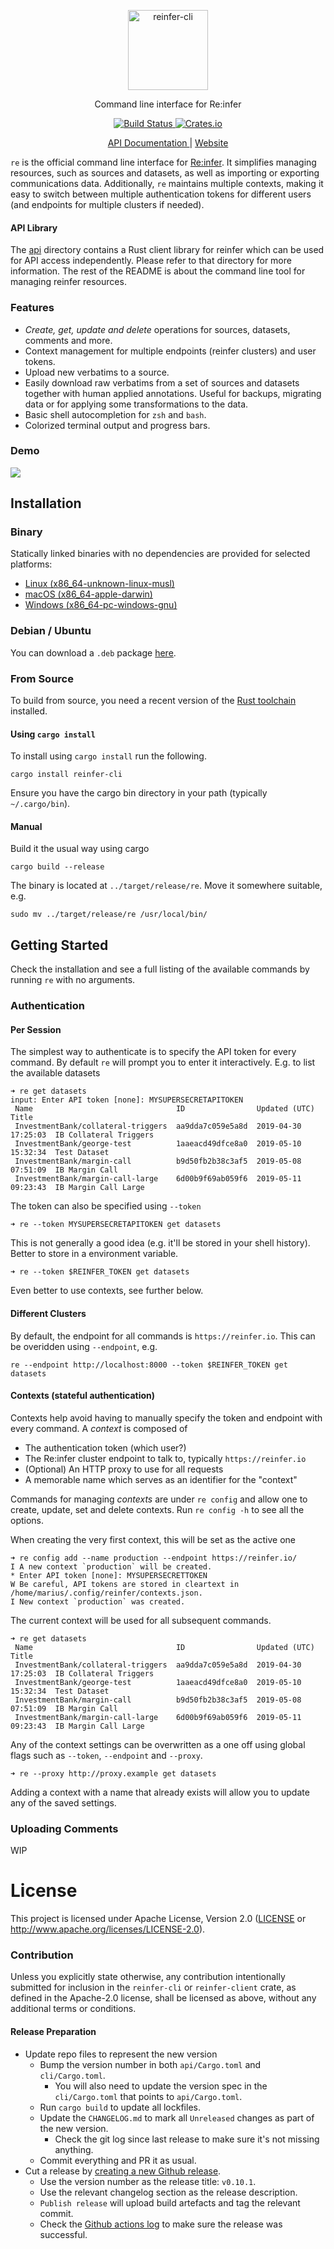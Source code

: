 <p align="center">
    <a href="https://reinfer.io">
    <img alt="reinfer-cli" src="https://user-images.githubusercontent.com/797170/86259580-19d33180-bbb4-11ea-9909-3c31251345f1.png" width="128">
  </a>
</p>

<p align="center">
  Command line interface for Re:infer
</p>

<p align="center">
  <a href="https://github.com/reinfer/cli/actions?query=workflow%3ABuild">
    <img alt="Build Status" src="https://github.com/reinfer/cli/workflows/Build/badge.svg">
  </a>

  <a href="https://crates.io/crates/reinfer-cli">
    <img alt="Crates.io" src="https://img.shields.io/crates/v/reinfer-cli.svg">
  </a>
</p>

<p align="center">
  <a href="https://reinfer.io/docs">
    API Documentation
  </a> | <a href="https://reinfer.io">
    Website
  </a>
</p>

`re` is the official command line interface for [Re:infer](https://reinfer.io). It simplifies managing resources, such as sources and datasets, as well as importing or exporting communications data. Additionally, `re` maintains multiple contexts, making it easy to switch between multiple authentication tokens for different users (and endpoints for multiple clusters if needed).

#### API Library

The [api](/api) directory contains a Rust client library for reinfer which can be used for API access independently. Please refer to that directory for more information. The rest of the README is about the command line tool for managing reinfer resources.

### Features

- _Create, get, update and delete_ operations for sources, datasets, comments and more.
- Context management for multiple endpoints (reinfer clusters) and user tokens.
- Upload new verbatims to a source.
- Easily download raw verbatims from a set of sources and datasets together
  with human applied annotations. Useful for backups, migrating data or for
  applying some transformations to the data.
- Basic shell autocompletion for `zsh` and `bash`.
- Colorized terminal output and progress bars.

### Demo

![](/readme-demo.gif)

## Installation

### Binary

Statically linked binaries with no dependencies are provided for selected platforms:

- [Linux (x86_64-unknown-linux-musl)](https://reinfer.io/public/cli/bin/x86_64-unknown-linux-musl/0.12.1/re)
- [macOS (x86_64-apple-darwin)](https://reinfer.io/public/cli/bin/x86_64-apple-darwin/0.12.1/re)
- [Windows (x86_64-pc-windows-gnu)](https://reinfer.io/public/cli/bin/x86_64-pc-windows-gnu/0.12.1/re.exe)

### Debian / Ubuntu

You can download a `.deb` package [here](https://reinfer.io/public/cli/debian/reinfer-cli_0.12.1_amd64.deb).

### From Source

To build from source, you need a recent version of the [Rust toolchain](https://rustup.rs/) installed.

#### Using `cargo install`

To install using `cargo install` run the following.

```
cargo install reinfer-cli
```

Ensure you have the cargo bin directory in your path (typically `~/.cargo/bin`).

#### Manual

Build it the usual way using cargo

```
cargo build --release
```

The binary is located at `../target/release/re`. Move it somewhere suitable, e.g.

```
sudo mv ../target/release/re /usr/local/bin/
```

## Getting Started

Check the installation and see a full listing of the available commands by running `re` with no arguments.

### Authentication

#### Per Session

The simplest way to authenticate is to specify the API token for every command. By default `re` will prompt you to enter it interactively. E.g. to list the available datasets

```
➜ re get datasets
input: Enter API token [none]: MYSUPERSECRETAPITOKEN
 Name                                ID                Updated (UTC)        Title
 InvestmentBank/collateral-triggers  aa9dda7c059e5a8d  2019-04-30 17:25:03  IB Collateral Triggers
 InvestmentBank/george-test          1aaeacd49dfce8a0  2019-05-10 15:32:34  Test Dataset
 InvestmentBank/margin-call          b9d50fb2b38c3af5  2019-05-08 07:51:09  IB Margin Call
 InvestmentBank/margin-call-large    6d00b9f69ab059f6  2019-05-11 09:23:43  IB Margin Call Large
```

The token can also be specified using `--token`

```
➜ re --token MYSUPERSECRETAPITOKEN get datasets
```

This is not generally a good idea (e.g. it'll be stored in your shell history). Better to store in a environment variable.

```
➜ re --token $REINFER_TOKEN get datasets
```

Even better to use contexts, see further below.

#### Different Clusters

By default, the endpoint for all commands is `https://reinfer.io`. This can be overidden using `--endpoint`, e.g.

```
re --endpoint http://localhost:8000 --token $REINFER_TOKEN get datasets
```

#### Contexts (stateful authentication)

Contexts help avoid having to manually specify the token and endpoint with every command. A _context_ is composed of

- The authentication token (which user?)
- The Re:infer cluster endpoint to talk to, typically `https://reinfer.io`
- (Optional) An HTTP proxy to use for all requests
- A memorable name which serves as an identifier for the "context"

Commands for managing _contexts_ are under `re config` and allow one to create, update, set and delete contexts. Run `re config -h` to see all the options.

When creating the very first context, this will be set as the active one

```
➜ re config add --name production --endpoint https://reinfer.io/
I A new context `production` will be created.
* Enter API token [none]: MYSUPERSECRETTOKEN
W Be careful, API tokens are stored in cleartext in /home/marius/.config/reinfer/contexts.json.
I New context `production` was created.
```

The current context will be used for all subsequent commands.

```
➜ re get datasets
 Name                                ID                Updated (UTC)        Title
 InvestmentBank/collateral-triggers  aa9dda7c059e5a8d  2019-04-30 17:25:03  IB Collateral Triggers
 InvestmentBank/george-test          1aaeacd49dfce8a0  2019-05-10 15:32:34  Test Dataset
 InvestmentBank/margin-call          b9d50fb2b38c3af5  2019-05-08 07:51:09  IB Margin Call
 InvestmentBank/margin-call-large    6d00b9f69ab059f6  2019-05-11 09:23:43  IB Margin Call Large
```

Any of the context settings can be overwritten as a one off using global flags such as `--token`, `--endpoint` and `--proxy`.

```
➜ re --proxy http://proxy.example get datasets
```

Adding a context with a name that already exists will allow you to update any of the saved settings.

### Uploading Comments

WIP

# License

This project is licensed under Apache License, Version 2.0 ([LICENSE](LICENSE) or http://www.apache.org/licenses/LICENSE-2.0).

### Contribution

Unless you explicitly state otherwise, any contribution intentionally submitted
for inclusion in the `reinfer-cli` or `reinfer-client` crate, as defined in the
Apache-2.0 license, shall be licensed as above, without any additional terms or
conditions.

#### Release Preparation

- Update repo files to represent the new version
  - Bump the version number in both `api/Cargo.toml` and `cli/Cargo.toml`.
    - You will also need to update the version spec in the `cli/Cargo.toml` that points to `api/Cargo.toml`.
  - Run `cargo build` to update all lockfiles.
  - Update the `CHANGELOG.md` to mark all `Unreleased` changes as part of the new version.
    - Check the git log since last release to make sure it's not missing anything.
  - Commit everything and PR it as usual.
- Cut a release by [creating a new Github release](https://github.com/reinfer/cli/releases/new).
  - Use the version number as the release title: `v0.10.1`.
  - Use the relevant changelog section as the release description.
  - `Publish release` will upload build artefacts and tag the relevant commit.
  - Check the [Github actions log](https://github.com/reinfer/cli/actions/workflows/publish.yml) to make sure the release was successful.
